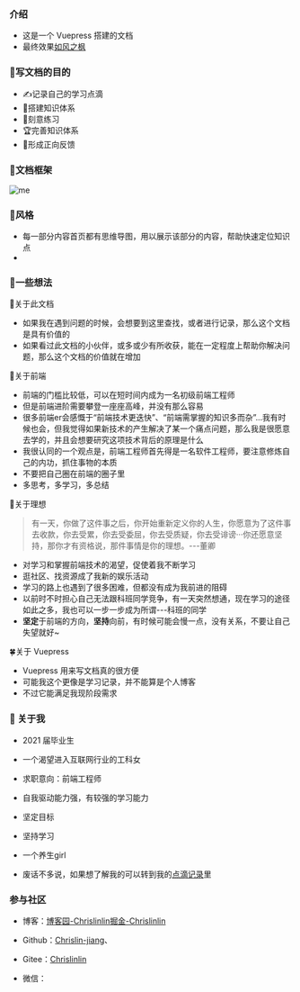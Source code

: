 ### 介绍
* 这是一个 Vuepress 搭建的文档
* 最终效果[如风之枫](https://chrislin-jiang.github.io/code-girl/)

### :dart:写文档的目的
* :writing_hand:记录自己的学习点滴
* :1st_place_medal:搭建知识体系
* :dart:刻意练习
* :trophy:完善知识体系
* :cherry_blossom:形成正向反馈

### :green_book:文档框架

![me](https://img2020.cnblogs.com/blog/1908783/202005/1908783-20200506223844982-1086008657.jpg)

### :sunflower:风格
* 每一部分内容首页都有思维导图，用以展示该部分的内容，帮助快速定位知识点
* 

### :thinking:一些想法
:triangular_flag_on_post:关于此文档
* 如果我在遇到问题的时候，会想要到这里查找，或者进行记录，那么这个文档是具有价值的
* 如果看过此文档的小伙伴，或多或少有所收获，能在一定程度上帮助你解决问题，那么这个文档的价值就在增加

:muscle:关于前端
* 前端的门槛比较低，可以在短时间内成为一名初级前端工程师
* 但是前端进阶需要攀登一座座高峰，并没有那么容易
* 很多前端er会感慨于“前端技术更迭快”、“前端需掌握的知识多而杂”...我有时候也会，但我觉得如果新技术的产生解决了某一个痛点问题，那么我是很愿意去学的，并且会想要研究这项技术背后的原理是什么
* 我很认同的一个观点是，前端工程师首先得是一名软件工程师，要注意修炼自己的内功，抓住事物的本质
* 不要把自己圈在前端的圈子里
* 多思考，多学习，多总结

:tada:关于理想
> 有一天，你做了这件事之后，你开始重新定义你的人生，你愿意为了这件事去收款，你去受累，你去受委屈，你去受质疑，你去受诽谤···你还愿意坚持，那你才有资格说，那件事情是你的理想。---董卿
* 对学习和掌握前端技术的渴望，促使着我不断学习
* 逛社区、找资源成了我新的娱乐活动
* 学习的路上也遇到了很多困难，但都没有成为我前进的阻碍
* 以前时不时担心自己无法跟科班同学竞争，有一天突然想通，现在学习的途径如此之多，我也可以一步一步成为所谓---科班的同学
* **坚定**于前端的方向，**坚持**向前，有时候可能会慢一点，没有关系，不要让自己失望就好~

:four_leaf_clover:关于 Vuepress
* Vuepress 用来写文档真的很方便
* 可能我这个更像是学习记录，并不能算是个人博客
* 不过它能满足我现阶段需求

### :hibiscus: 关于我

- 2021 届毕业生
- 一个渴望进入互联网行业的工科女
- 求职意向：前端工程师
- 自我驱动能力强，有较强的学习能力

- 坚定目标 
- 坚持学习
- 一个养生girl
- 废话不多说，如果想了解我的可以转到我的[点滴记录](https://chrislin-jiang.github.io/code-girl/more/time/)里

### 参与社区

- 博客：[博客园-Chrislinlin](https://www.cnblogs.com/chrislinlin/)[掘金-Chrislinlin](https://juejin.im/user/5e0466a4e51d452a6105b83a)

- Github：[Chrislin-jiang](https://github.com/Chrislin-jiang)、

- Gitee：[Chrislinlin](https://gitee.com/chrislinlin)

- 微信：
